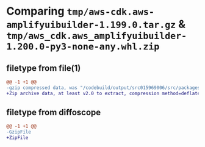 # Comparing `tmp/aws-cdk.aws-amplifyuibuilder-1.199.0.tar.gz` & `tmp/aws_cdk.aws_amplifyuibuilder-1.200.0-py3-none-any.whl.zip`

## filetype from file(1)

```diff
@@ -1 +1 @@
-gzip compressed data, was "/codebuild/output/src015969006/src/packages/@aws-cdk/aws-amplifyuibuilder/dist/python/aws-cdk.aws-amplifyuibuilder-1.199.0.tar", last modified: Thu Apr 20 17:20:37 2023, max compression
+Zip archive data, at least v2.0 to extract, compression method=deflate
```

## filetype from diffoscope

```diff
@@ -1 +1 @@
-GzipFile
+ZipFile
```

